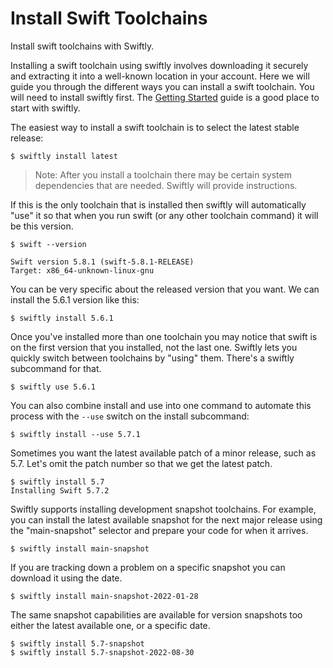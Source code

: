 # Install Swift Toolchains

Install swift toolchains with Swiftly.

Installing a swift toolchain using swiftly involves downloading it securely and extracting it into a well-known location in your account. Here we will guide you through the different ways you can install a swift toolchain. You will need to install swiftly first. The [Getting Started](getting-started.md) guide is a good place to start with swiftly.

The easiest way to install a swift toolchain is to select the latest stable release:

```
$ swiftly install latest
```

> Note: After you install a toolchain there may be certain system dependencies that are needed. Swiftly will provide instructions.

If this is the only toolchain that is installed then swiftly will automatically "use" it so that when you run swift (or any other toolchain command) it will be this version.

```
$ swift --version

Swift version 5.8.1 (swift-5.8.1-RELEASE)
Target: x86_64-unknown-linux-gnu
```

You can be very specific about the released version that you want. We can install the 5.6.1 version like this:

```
$ swiftly install 5.6.1
```

Once you've installed more than one toolchain you may notice that swift is on the first version that you installed, not the last one. Swiftly lets you quickly switch between toolchains by "using" them. There's a swiftly subcommand for that.

```
$ swiftly use 5.6.1
```

You can also combine install and use into one command to automate this process with the `--use` switch on the install subcommand:

```
$ swiftly install --use 5.7.1
```

Sometimes you want the latest available patch of a minor release, such as 5.7. Let's omit the patch number so that we get the latest patch.

```
$ swiftly install 5.7
Installing Swift 5.7.2
```

Swiftly supports installing development snapshot toolchains. For example, you can install the latest available snapshot for the next major release using the "main-snapshot" selector and prepare your code for when it arrives.

```
$ swiftly install main-snapshot
```

If you are tracking down a problem on a specific snapshot you can download it using the date.

```
$ swiftly install main-snapshot-2022-01-28
```

The same snapshot capabilities are available for version snapshots too either the latest available one, or a specific date.

```
$ swiftly install 5.7-snapshot
$ swiftly install 5.7-snapshot-2022-08-30
```



